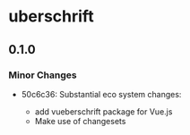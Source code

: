 # uberschrift

## 0.1.0

### Minor Changes

- 50c6c36: Substantial eco system changes:

  - add vueberschrift package for Vue.js
  - Make use of changesets
